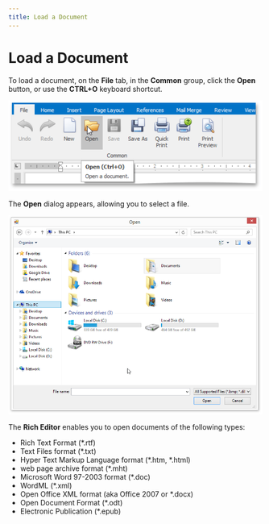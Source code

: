 ```yaml
---
title: Load a Document
---
```

# Load a Document
To load a document, on the **File** tab, in the **Common** group, click the **Open** button, or use the **CTRL+O** keyboard shortcut.

![RTELoadDocument](../../../images/Img121246.png)

The **Open** dialog appears, allowing you to select a file.

![RTEOpendialog](../../../images/Img121247.png)

The **Rich Editor** enables you to open documents of the following types:
* Rich Text Format (*.rtf)
* Text Files format (*.txt)
* Hyper Text Markup Language format (*.htm, *.html)
* web page archive format (*.mht)
* Microsoft Word 97-2003 format (*.doc)
* WordML (*.xml)
* Open Office XML format (aka Office 2007 or *.docx)
* Open Document Format (*.odt)
* Electronic Publication (*.epub)